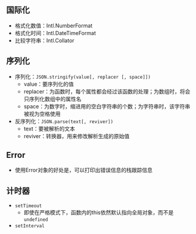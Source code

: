 
## 国际化

- 格式化数值：Intl.NumberFormat
- 格式化时间：Intl.DateTimeFormat
- 比较字符串：Intl.Collator

## 序列化

- 序列化：`JSON.stringify(value[, replacer [, space]])`
	- value：要序列化的值
	- replacer：为函数时，每个属性都会经过该函数的处理；为数组时，将会只序列化数组中的属性名
	- space：为数字时，缩进用的空白字符串的个数；为字符串时，该字符串被视为空格使用
- 反序列化：`JSON.parse(text[, reviver])`
	- text：要被解析的文本
	- reviver：转换器，用来修改解析生成的原始值

## Error

- 使用Error对象的好处是，可以打印出错误信息的栈跟踪信息

## 计时器

- `setTimeout`
	- 即使在严格模式下，函数内的this依然默认指向全局对象，而不是`undefined`
- `setInterval`